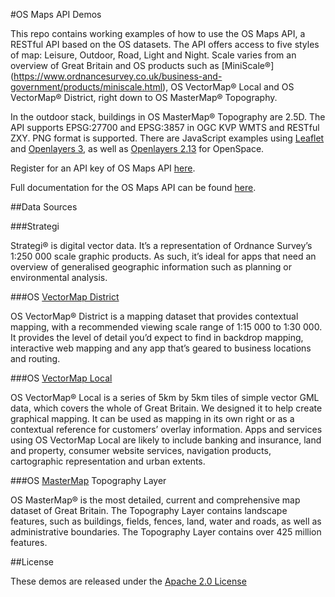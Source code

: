 #OS Maps API Demos

This repo contains working examples of how to use the OS Maps API, a RESTful API based on the OS datasets. The API offers access to five styles of map: Leisure, Outdoor, Road, Light and Night. Scale varies from an overview of Great Britain and OS products such as [MiniScale®] (https://www.ordnancesurvey.co.uk/business-and-government/products/miniscale.html), OS VectorMap® Local and OS VectorMap® District, right down to OS MasterMap® Topography.

In the outdoor stack, buildings in OS MasterMap® Topography are 2.5D. The API supports EPSG:27700 and EPSG:3857 in OGC KVP WMTS and RESTful ZXY. PNG format is supported. There are JavaScript examples using [Leaflet](http://leafletjs.com/) and [Openlayers 3](http://openlayers.org/), as well as [Openlayers 2.13](http://openlayers.org/two/) for OpenSpace.

Register for an API key of OS Maps API [here](https://www.ordnancesurvey.co.uk/forms/os-maps-api-signup).

Full documentation for the OS Maps API can be found [here](https://apidocs.os.uk/docs/os-maps-overview).

##Data Sources

###Strategi

Strategi® is digital vector data. It’s a representation of Ordnance Survey’s 1:250 000 scale graphic products. As such, it’s ideal for apps that need an overview of generalised geographic information such as planning or environmental analysis.

###OS [VectorMap District](https://www.ordnancesurvey.co.uk/business-and-government/products/vectormap-district.html)

OS VectorMap® District is a mapping dataset that provides contextual mapping, with a recommended viewing scale range of 1:15 000 to 1:30 000. It provides the level of detail you’d expect to find in backdrop mapping, interactive web mapping and any app that’s geared to business locations and routing.

###OS [VectorMap Local](https://www.ordnancesurvey.co.uk/business-and-government/products/vectormap-local.html)

OS VectorMap® Local is a series of 5km by 5km tiles of simple vector GML data, which covers the whole of Great Britain. We designed it to help create graphical mapping.
It can be used as mapping in its own right or as a contextual reference for customers’ overlay information. Apps and services using OS VectorMap Local are likely to include banking and insurance, land and property, consumer website services, navigation products, cartographic representation and urban extents.

###OS [MasterMap](https://www.ordnancesurvey.co.uk/business-and-government/products/mastermap-products.html) Topography Layer

OS MasterMap® is the most detailed, current and comprehensive map dataset of Great Britain. The Topography Layer contains landscape features, such as buildings, fields, fences, land, water and roads, as well as administrative boundaries. The Topography Layer contains over 425 million features.

##License

These demos are released under the [Apache 2.0 License](http://www.apache.org/licenses/LICENSE-2.0.html)
